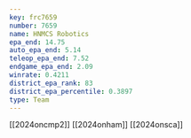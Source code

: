 ```yaml
---
key: frc7659
number: 7659
name: HNMCS Robotics
epa_end: 14.75
auto_epa_end: 5.14
teleop_epa_end: 7.52
endgame_epa_end: 2.09
winrate: 0.4211
district_epa_rank: 83
district_epa_percentile: 0.3897
type: Team
---
```

[[2024oncmp2]]
[[2024onham]]
[[2024onsca]]
